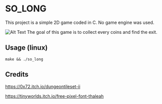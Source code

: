 # SO_LONG

This project is a simple 2D game coded in C. No game engine was used.

![Alt Text](./readme/game.gif)
The goal of this game is to collect every coins and find the exit.

## Usage (linux)

```console
make && ./so_long
```

## Credits
https://0x72.itch.io/dungeontileset-ii

https://tinyworlds.itch.io/free-pixel-font-thaleah
